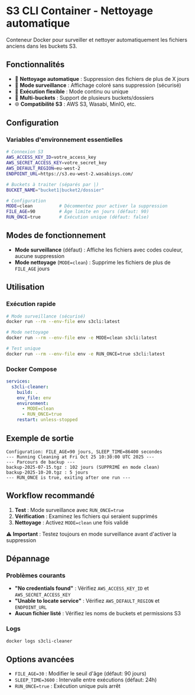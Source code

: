 # S3 CLI Container - Nettoyage automatique

Conteneur Docker pour surveiller et nettoyer automatiquement les fichiers anciens dans les buckets S3.

## Fonctionnalités

- 🧹 **Nettoyage automatique** : Suppression des fichiers de plus de X jours
- 👀 **Mode surveillance** : Affichage coloré sans suppression (sécurisé)
- 🔄 **Exécution flexible** : Mode continu ou unique
- 🎯 **Multi-buckets** : Support de plusieurs buckets/dossiers
- 🌐 **Compatibilité S3** : AWS S3, Wasabi, MinIO, etc.

## Configuration

### Variables d'environnement essentielles

```bash
# Connexion S3
AWS_ACCESS_KEY_ID=votre_access_key
AWS_SECRET_ACCESS_KEY=votre_secret_key
AWS_DEFAULT_REGION=eu-west-2
ENDPOINT_URL=https://s3.eu-west-2.wasabisys.com/

# Buckets à traiter (séparés par |)
BUCKET_NAME="bucket1|bucket2/dossier"

# Configuration
MODE=clean          # Décommentez pour activer la suppression
FILE_AGE=90         # Âge limite en jours (défaut: 90)
RUN_ONCE=true       # Exécution unique (défaut: false)
```

## Modes de fonctionnement

- **Mode surveillance** (défaut) : Affiche les fichiers avec codes couleur, aucune suppression
- **Mode nettoyage** (`MODE=clean`) : Supprime les fichiers de plus de `FILE_AGE` jours

## Utilisation

### Exécution rapide

```bash
# Mode surveillance (sécurisé)
docker run --rm --env-file env s3cli:latest

# Mode nettoyage
docker run --rm --env-file env -e MODE=clean s3cli:latest

# Test unique
docker run --rm --env-file env -e RUN_ONCE=true s3cli:latest
```

### Docker Compose

```yaml
services:
  s3cli-cleaner:
    build: .
    env_file: env
    environment:
      - MODE=clean
      - RUN_ONCE=true
    restart: unless-stopped
```

## Exemple de sortie

```
Configuration: FILE_AGE=90 jours, SLEEP_TIME=86400 secondes
--- Running Cleaning at Fri Oct 25 10:30:00 UTC 2025 ---
--- Parcours de backup ---
backup-2025-07-15.tgz : 102 jours (SUPPRIMÉ en mode clean)
backup-2025-10-20.tgz : 5 jours
--- RUN_ONCE is true, exiting after one run ---
```

## Workflow recommandé

1. **Test** : Mode surveillance avec `RUN_ONCE=true`
2. **Vérification** : Examinez les fichiers qui seraient supprimés
3. **Nettoyage** : Activez `MODE=clean` une fois validé

⚠️ **Important** : Testez toujours en mode surveillance avant d'activer la suppression

## Dépannage

### Problèmes courants

- **"No credentials found"** : Vérifiez `AWS_ACCESS_KEY_ID` et `AWS_SECRET_ACCESS_KEY`
- **"Unable to locate service"** : Vérifiez `AWS_DEFAULT_REGION` et `ENDPOINT_URL`
- **Aucun fichier listé** : Vérifiez les noms de buckets et permissions S3

### Logs

```bash
docker logs s3cli-cleaner
```

## Options avancées

- `FILE_AGE=30` : Modifier le seuil d'âge (défaut: 90 jours)
- `SLEEP_TIME=3600` : Intervalle entre exécutions (défaut: 24h)
- `RUN_ONCE=true` : Exécution unique puis arrêt